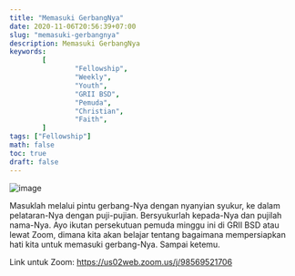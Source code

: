 ```yaml
---
title: "Memasuki GerbangNya"
date: 2020-11-06T20:56:39+07:00
slug: "memasuki-gerbangnya"
description: Memasuki GerbangNya
keywords:
        [
                "Fellowship",
                "Weekly",
                "Youth",
                "GRII BSD",
                "Pemuda",
                "Christian",
                "Faith",
        ]
tags: ["Fellowship"]
math: false
toc: true
draft: false
---
```


![image](/images/events/20201107.jpeg)

Masuklah melalui pintu gerbang-Nya dengan nyanyian syukur, ke dalam pelataran-Nya dengan puji-pujian. Bersyukurlah kepada-Nya dan pujilah nama-Nya. Ayo ikutan persekutuan pemuda minggu ini di GRII BSD atau lewat Zoom, dimana kita akan belajar tentang bagaimana mempersiapkan hati kita untuk memasuki gerbang-Nya. Sampai ketemu.

Link untuk Zoom: https://us02web.zoom.us/j/98569521706
